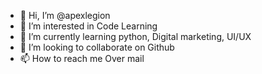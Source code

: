 - 👋 Hi, I’m @apexlegion
- 👀 I’m interested in Code Learning
- 🌱 I’m currently learning python, Digital marketing, UI/UX
- 💞️ I’m looking to collaborate on Github
- 📫 How to reach me Over mail

<!---
apexlegion/apexlegion is a ✨ special ✨ repository because its `README.md` (this file) appears on your GitHub profile.
You can click the Preview link to take a look at your changes.
--->
